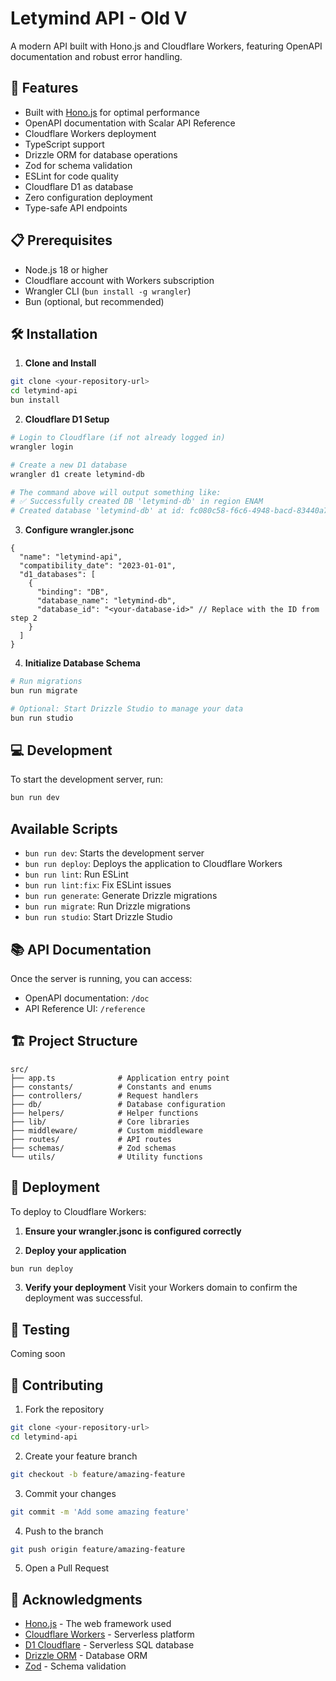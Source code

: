 # Letymind API - Old V

A modern API built with Hono.js and Cloudflare Workers, featuring OpenAPI documentation and robust error handling.

## 🚀 Features

- Built with [Hono.js](https://hono.dev/) for optimal performance
- OpenAPI documentation with Scalar API Reference
- Cloudflare Workers deployment
- TypeScript support
- Drizzle ORM for database operations
- Zod for schema validation
- ESLint for code quality
- Cloudflare D1 as database
- Zero configuration deployment
- Type-safe API endpoints

## 📋 Prerequisites

- Node.js 18 or higher
- Cloudflare account with Workers subscription
- Wrangler CLI (`bun install -g wrangler`)
- Bun (optional, but recommended)

## 🛠 Installation

1. **Clone and Install**

```bash
git clone <your-repository-url>
cd letymind-api
bun install
```

2. **Cloudflare D1 Setup**

```bash
# Login to Cloudflare (if not already logged in)
wrangler login

# Create a new D1 database
wrangler d1 create letymind-db

# The command above will output something like:
# ✅ Successfully created DB 'letymind-db' in region ENAM
# Created database 'letymind-db' at id: fc080c58-f6c6-4948-bacd-83440a7317d2
```

3. **Configure wrangler.jsonc**

```jsonc
{
  "name": "letymind-api",
  "compatibility_date": "2023-01-01",
  "d1_databases": [
    {
      "binding": "DB",
      "database_name": "letymind-db",
      "database_id": "<your-database-id>" // Replace with the ID from step 2
    }
  ]
}
```

4. **Initialize Database Schema**

```bash
# Run migrations
bun run migrate

# Optional: Start Drizzle Studio to manage your data
bun run studio
```

## 💻 Development

To start the development server, run:

```bash
bun run dev
```

## Available Scripts

- `bun run dev`: Starts the development server
- `bun run deploy`: Deploys the application to Cloudflare Workers
- `bun run lint`: Run ESLint
- `bun run lint:fix`: Fix ESLint issues
- `bun run generate`: Generate Drizzle migrations
- `bun run migrate`: Run Drizzle migrations
- `bun run studio`: Start Drizzle Studio

## 📚 API Documentation

Once the server is running, you can access:

- OpenAPI documentation: `/doc`
- API Reference UI: `/reference`

## 🏗 Project Structure

```
src/
├── app.ts              # Application entry point
├── constants/          # Constants and enums
├── controllers/        # Request handlers
├── db/                 # Database configuration
├── helpers/            # Helper functions
├── lib/                # Core libraries
├── middleware/         # Custom middleware
├── routes/             # API routes
├── schemas/            # Zod schemas
└── utils/              # Utility functions
```

## 🚀 Deployment

To deploy to Cloudflare Workers:

1. **Ensure your wrangler.jsonc is configured correctly**

2. **Deploy your application**

```bash
bun run deploy
```

3. **Verify your deployment**
   Visit your Workers domain to confirm the deployment was successful.

## 🧪 Testing

Coming soon

## 👥 Contributing

1. Fork the repository

```bash
git clone <your-repository-url>
cd letymind-api
```

2. Create your feature branch

```bash
git checkout -b feature/amazing-feature
```

3. Commit your changes

```bash
git commit -m 'Add some amazing feature'
```

4. Push to the branch

```bash
git push origin feature/amazing-feature
```

5. Open a Pull Request

## 🙏 Acknowledgments

- [Hono.js](https://hono.dev/) - The web framework used
- [Cloudflare Workers](https://workers.cloudflare.com/) - Serverless platform
- [D1 Cloudflare](https://developers.cloudflare.com/d1/) - Serverless SQL database
- [Drizzle ORM](https://orm.drizzle.team/) - Database ORM
- [Zod](https://zod.dev/) - Schema validation
